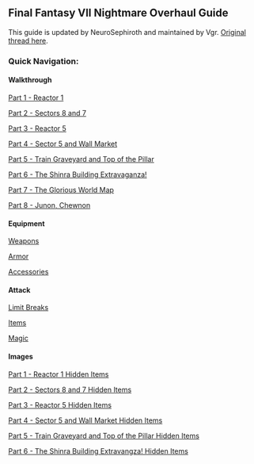 ## Final Fantasy VII Nightmare Overhaul Guide

This guide is updated by NeuroSephiroth and maintained by Vgr. [Original thread here][0].

### Quick Navigation:

#### Walkthrough

[Part 1 - Reactor 1][w1]

[Part 2 - Sectors 8 and 7][w2]

[Part 3 - Reactor 5][w3]

[Part 4 - Sector 5 and Wall Market][w4]

[Part 5 - Train Graveyard and Top of the Pillar][w5]

[Part 6 - The Shinra Building Extravaganza!][w6]

[Part 7 - The Glorious World Map][w7]

[Part 8 - Junon, Chewnon][w8]

#### Equipment

[Weapons][e1]

[Armor][e2]

[Accessories][e3]

#### Attack

[Limit Breaks][a1]

[Items][a2]

[Magic][a3]

#### Images

[Part 1 - Reactor 1 Hidden Items][hi1]

[Part 2 - Sectors 8 and 7 Hidden Items][hi2]

[Part 3 - Reactor 5 Hidden Items][hi3]

[Part 4 - Sector 5 and Wall Market Hidden Items][hi4]

[Part 5 - Train Graveyard and Top of the Pillar Hidden Items][hi5]

[Part 6 - The Shinra Building Extravangza! Hidden Items][hi6]

[0]: http://forums.qhimm.com/index.php?topic=15797.0

[w1]: https://github.com/Vgr255/Nightmare/blob/master/Walkthrough/Part%201%20-%20Reactor%201.md#part-1---reactor-1
[w2]: https://github.com/Vgr255/Nightmare/blob/master/Walkthrough/Part%202%20-%20Sectors%208%20and%207.md#part-2---sector-8-and-sector-7
[w3]: https://github.com/Vgr255/Nightmare/blob/master/Walkthrough/Part%203%20-%20Reactor%205.md#part-3---reactor-5
[w4]: https://github.com/Vgr255/Nightmare/blob/master/Walkthrough/Part%204%20-%20Sector%205%20and%20Wall%20Market.md#part-4---sector-5-and-wall-market
[w5]: https://github.com/Vgr255/Nightmare/blob/master/Walkthrough/Part%205%20-%20Train%20Graveyard%20and%20Top%20of%20the%20Pillar.md#part-5---train-graveyard-and-top-of-the-pillar
[w6]: https://github.com/Vgr255/Nightmare/blob/master/Walkthrough/Part%206%20-%20The%20Shinra%20Building%20Extravaganza.md#6---the-shinra-building-extravaganza
[w7]: https://github.com/Vgr255/Nightmare/blob/master/Walkthrough/Part%207%20-%20The%20Glorious%20World%20Map.md#7---the-glorious-world-map
[w8]: https://github.com/Vgr255/Nightmare/blob/master/Walkthrough/Part%208%20-%20Junon,%20Chewnon.md#part-8---junon-chewnon

[e1]: https://github.com/Vgr255/Nightmare/blob/master/Equipment/Weapons.md
[e2]: https://github.com/Vgr255/Nightmare/blob/master/Equipment/Armor.md
[e3]: https://github.com/Vgr255/Nightmare/blob/master/Equipment/Accessories.md

[a1]: https://github.com/Vgr255/Nightmare/blob/master/Attack/Limit%20Breaks.md
[a2]: https://github.com/Vgr255/Nightmare/blob/master/Attack/Items.md
[a3]: https://github.com/Vgr255/Nightmare/blob/master/Attack/Magic.md

[hi1]: https://github.com/Vgr255/Nightmare/issues/1
[hi2]: https://github.com/Vgr255/Nightmare/issues/2
[hi3]: https://github.com/Vgr255/Nightmare/issues/3
[hi4]: https://github.com/Vgr255/Nightmare/issues/4
[hi5]: https://github.com/Vgr255/Nightmare/issues/5
[hi6]: https://github.com/Vgr255/Nightmare/issues/6
